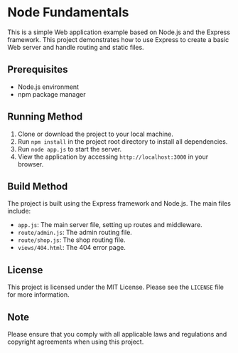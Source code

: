 
# Node Fundamentals

This is a simple Web application example based on Node.js and the Express framework. This project demonstrates how to use Express to create a basic Web server and handle routing and static files.

## Prerequisites

- Node.js environment
- npm package manager

## Running Method

1. Clone or download the project to your local machine.
2. Run `npm install` in the project root directory to install all dependencies.
3. Run `node app.js` to start the server.
4. View the application by accessing `http://localhost:3000` in your browser.

## Build Method

The project is built using the Express framework and Node.js. The main files include:

- `app.js`: The main server file, setting up routes and middleware.
- `route/admin.js`: The admin routing file.
- `route/shop.js`: The shop routing file.
- `views/404.html`: The 404 error page.

## License

This project is licensed under the MIT License. Please see the `LICENSE` file for more information.

## Note

Please ensure that you comply with all applicable laws and regulations and copyright agreements when using this project.
